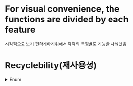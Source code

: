 # For visual convenience, the functions are divided by each feature
시각적으로 보기 편하게하기위해서 각각의 특징별로 기능을 나눠놨음

# Recyclebility(재사용성)

<details>
<summary>Enum</summary>

### Use to define constants as a group
상수들을 하나의 그룹으로 묶어서 정의하는 데 사용

<details>
<summary>Code</summary>
```cpp
enum class ECharacterState
{
    Idle,
    Walking
};

public:
    Character() : CurrentState(ECharacterState::Idle) {}

    void UpdateState(ECharacterState NewState)
    {
        CurrentState = NewState;
        switch (CurrentState)
        {
            case ECharacterState::Idle:
                // Handle idle state
                break;
            case ECharacterState::Walking:
                // Handle walking state
                break;
        }
    }

    ECharacterState GetState() const
    {
        return CurrentState;
    }
};

int main()
{
    Character myCharacter;
    myCharacter.UpdateState(ECharacterState::Running);  // 상태를 Running으로 변경
    ECharacterState currentState = myCharacter.GetState(); // 현재 상태를 가져옴

    return 0;
}
```
</details>

-------------------------------------------------

</details>

<details>
<summary>Class</summary>

### User-defined data types defined by combining data with the functions (methods) that process it
데이터와 해당 데이터를 처리하는 함수(메서드)를 함께 묶어서 정의한 사용자 정의 데이터 형식

```cpp
class Name
{
private:
    float speed;
    std::string name;

public:
    void InitMembers(const char* newName, float newSpeed);
};

void Name::InitMembers(const char* newName, float newSpeed)
{
    name = newName;
    speed = newSpeed;
}
```

-------------------------------------------------
</details>
<details>
<summary>Structure(구조체)</summary>

### Manage variables in different data formats in a single unit
다른 데이터 형식의 변수들을 하나의 단위로 묶어서 관리

```cpp
namespace Player_Var
{
    enum
    {
        ID_LEN = 20,
        CUR_ATK = 200,
        CUR_LV = 10,
        CUR_DEF = 10,
    };
}

struct Player
{
    char gamerID[Player_Var::ID_LEN];
    void ShowCarState();
};

 void ShowCarState()
{
    cout << "소유자 ID: " << gamerID << endl;
}

```

-------------------------------------------------

</details>

<details>
<summary>Function OverLoading(함수 오버로딩)</summary>
  
### Unless fuction name is same If declaration form of parameters is different it is declaration of other function. Cause factor which thorough function called we can divide fuction
함수 호출 시 전달되는 인자를통해서 호출하고자 하는 함수의 구분이 가능하기 때문에 함수명이 같더라도 매개변수의 선언형태(인자의 개수 차이, 자료형 차이등)가 다르면 다른 함수로 정의

-------------------------------------------------

</details>

<details>
<summary>Namespace</summary>

### Organize name
이름을 그룹화함

```cpp
namespace Player
{
    class PlayerCharacter
    {
    public:
        void MoveForward(float Value);
        void MoveRight(float Value);
    };
}

namespace AI
{
    class EnemyCharacter
    {
    public:
        void Patrol();
        void Chase();
    };
}

void SetupGame()
{
    Player::PlayerCharacter player;
    AI::EnemyCharacter enemy;

    player.MoveForward(1.0f);
    player.MoveRight(1.0f);
    
    enemy.Patrol();
}
```

-------------------------------------------------

</details>

# Improved performance(성능 향상)

<details>
<summary>InlineFunction(인라인 함수)</summary>

### Minimize number of calling to increase running speed
호출을 최소화하여 프로그램의 실행 속도를 높이는 함수

-------------------------------------------------

</details> 

<details>
<summary>New&Delete</summary>

### Operator used to dynamically allocate and release memory
동적으로 메모리를 할당하고 해제하는 데 사용되는 연산자

-------------------------------------------------

</details> 

<details>
<summary>Reference(참조자)</summary>

### To provide nickname for a variable so that it can be referenced
변수의 다른 이름을 제공하여 해당 변수를 참조할 수 있게하는 것

-------------------------------------------------

</details> 

# Convenience(편의성)
<details>
<summary>Default value for parameters(매개변수의 기본값)</summary>
  
### To specify the value of a parameter in advance
매개변수의 값을 미리 지정하는 것

-------------------------------------------------

</details>




# Easily confusing thing
  
쉽게 헷갈릴 수 있는것들

<details>
<summary>Capsulelize vs Modulize</summary>

캡슐화 vs 모듈화

</details>

<details>
<summary>Pointer vs Reference</summary>
  
포인터 vs 참조자

<details>
<summary>Pointer(포인터)</summary>
최초 생성된 후에 다른 주소를 가르킬수 있다(새 메모리주소, 새액터, 새컴포넌트 등등)  
null값을 나타낼 수 있다.

예시  
*AcotrPtr contents에 접근할때  
ActorPtr address에 접근할때  
ActorPtr = &Actor address변경 할때  
*ActorPtr = Actor value를 변경할때  

Ex Code)
```cpp
float Damage = 0;
float* DamagePtr = &Damage;
*DamagePtr = 5.5;
UE_LOG(LogTemp, Display, TEXT("Damage: %f, DamagePtr: %f"),Damage, *DamagePtr);
 ```

-------------------------------------------------

</details>

<details>
<summary>Reference(참조)</summary>  
  
최초 생성해서 한번'만' 가르킬수 있다.  
null값을 나타낼 수 없다(안정성이 있다)  
예시  
ActorRef contents에 접근할때  
&ActorRef address에 접근할때  
ActorRef = Actor value를 변경할때  

Ex Code)
```
float Damage = 0;
float& DamageRef = Damage;
DamageRef = 12.5;
UE_LOG(LogTemp, Display, TEXT("RefDamage: %f, Damage: %f"), DamageRef, Damage);
 ```

-------------------------------------------------

</details>
</details>
